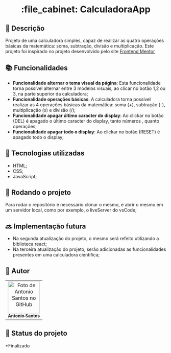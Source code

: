 <h1 align="center">:file_cabinet: CalculadoraApp</h1>

## :memo: Descrição

Projeto de uma calculadora simples, capaz de realizar as quatro operações básicas da matemática: soma, subtração, divisão e multiplicação. Este projeto foi inspirado no projeto desenvolvido pelo site  <a href="https://github.com/AntonioSantosBJPE/Calculadora/edit/main/README.md" target="_blank"> Frontend Mentor</a>

## :books: Funcionalidades

- <b>Funcionalidade alternar o tema visual da página</b>: Esta funcionalidade torna possível alternar entre 3 modelos visuais, ao clicar no botão 1,2 ou 3, na parte superior da calculadora;
- <b>Funcionalidade operações básicas</b>: A calculadora torna possível realizar as 4 operações básicas da matemática: soma (+), subtração (-), multiplicação (x) e divisão (/);
- <b>Funcionalidade apagar último caracter do display</b>: Ao clickar no botão (DEL) é apagado o último caracter do display, tanto números , quanto operações;
- <b>Funcionalidade apagar todo o display</b>: Ao clickar no botão (RESET) é apagado todo o display;

## :wrench: Tecnologias utilizadas

- HTML;
- CSS;
- JavaScript;

## :rocket: Rodando o projeto

Para rodar o repositório é necessário clonar o mesmo, e abrir o mesmo em um servidor local, como por exemplo, o liveServer do vsCode;

## :soon: Implementação futura

- Na segunda atualização do projeto, o mesmo será refeito utilizando a biblioteca react;
- Na terceira atualização do projeto, serão adicionadas as funcionalidades presentes em uma calculadora cientifíca;

<!--
## :rocket: Rodando o projeto
Para rodar o repositório é necessário clonar o mesmo, dar o seguinte comando para iniciar o projeto:
```
<linha de comando>
```
-->
<!-- ## :soon: Implementação futura
* O que será implementado na próxima sprint? -->

## :handshake: Autor

<table>
  <tr>
    <td align="center">
      <a href="https://github.com/AntonioSantosBJPE">
        <img src="https://avatars.githubusercontent.com/u/110032374?v=4" width="100px;" alt="Foto de Antonio Santos no GitHub"/><br>
        <sub>
          <b>Antonio Santos</b>
        </sub>
      </a>
    </td>
  </tr>
</table>

## :dart: Status do projeto

\*Finalizado
